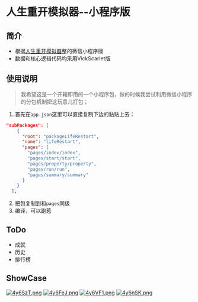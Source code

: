 # 人生重开模拟器--小程序版

## 简介

- 根据[人生重开模拟器](https://github.com/VickScarlet/lifeRestart)整的微信小程序版
- 数据和核心逻辑代码均采用VickScarlet版

## 使用说明

>  我希望这是一个开箱即用的一个小程序包，做的时候我尝试利用微信小程序的分包机制把这玩意儿打包；

1. 首先在`app.json`这里可以直接复制下边的黏贴上去：

```json
"subPackages": [
    {
      "root": "packageLifeRestart",
      "name": "lifeRestart",
      "pages": [
        "pages/index/index",
        "pages/start/start",
        "pages/property/property",
        "pages/run/run",
        "pages/summary/summary"
      ]
    }
  ],
```

2. 把包复制到和`pages`同级
3. 编译，可以跑惹

## ToDo

- 成就
- 历史
- 排行榜

## ShowCase
[![4y6SzT.png](https://z3.ax1x.com/2021/09/26/4y6SzT.png)](https://imgtu.com/i/4y6SzT)
[![4y6FeJ.png](https://z3.ax1x.com/2021/09/26/4y6FeJ.png)](https://imgtu.com/i/4y6FeJ)
[![4y6VF1.png](https://z3.ax1x.com/2021/09/26/4y6VF1.png)](https://imgtu.com/i/4y6VF1)
[![4y6nSK.png](https://z3.ax1x.com/2021/09/26/4y6nSK.png)](https://imgtu.com/i/4y6nSK)
